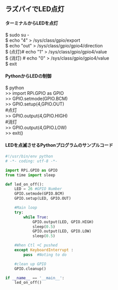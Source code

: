 ## ラズパイでLED点灯

#### ターミナルからLEDを点灯
$ sudo su -   
$ echo "4" > /sys/class/gpio/export  
$ echo "out" > /sys/class/gpio/gpio4/direction    
$ (点灯)# echo "1" > /sys/class/gpio/gpio4/value  
$ (消灯) # echo "0" > /sys/class/gpio/gpio4/value  
$ exit

#### PythonからLEDの制御  
$ python  
\>> import RPi.GPIO as GPIO  
\>> GPIO.setmode(GPIO.BCM)  
\>> GPIO.setup(4,GPIO.OUT)  
\#点灯  
\>> GPIO.output(4,GPIO.HIGH)  
\#消灯  
\>> GPIO.output(4,GPIO.LOW)  
\>> exit()

#### LEDを点滅させるPythonプログラムのサンプルコード
```Python
#!/usr/bin/env python
# -*- coding: utf-8 -*-

import RPi.GPIO as GPIO
from time import sleep

def led_on_off():
    LED = 26 #GPIO Number
    GPIO.setmode(GPIO.BCM)
    GPIO.setup(LED, GPIO.OUT)

    #Main loop
    try:
        while True:
            GPIO.output(LED, GPIO.HIGH)
            sleep(0.5)
            GPIO.output(LED, GPIO.LOW)
            sleep(0.5)

    #When Ctl +C pushed
    except KeyboardInterrupt :
        pass  #Noting to do

    #clean up GPIO
    GPIO.cleanup()

if __name__ == '__main__':
    led_on_off()
```
